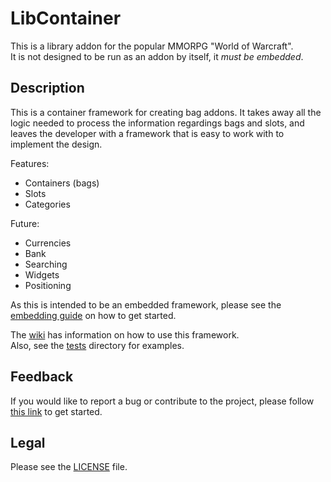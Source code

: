 # LibContainer

This is a library addon for the popular MMORPG "World of Warcraft".  
It is not designed to be run as an addon by itself, it _must be embedded_.

## Description

This is a container framework for creating bag addons. It takes away all the logic needed to process the information regardings bags and slots, and leaves the developer with a framework that is easy to work with to implement the design.

Features:
- Containers (bags)
- Slots
- Categories

Future:
- Currencies
- Bank
- Searching
- Widgets
- Positioning

As this is intended to be an embedded framework, please see the [embedding guide](//github.com/p3lim-wow/LibContainer/wiki/Embedding) on how to get started.

The [wiki](//github.com/p3lim-wow/LibContainer/wiki) has information on how to use this framework.  
Also, see the [tests](//github.com/p3lim-wow/LibContainer/tree/master/tests) directory for examples.

## Feedback

If you would like to report a bug or contribute to the project, please follow [this link](//github.com/p3lim-wow/LibContainer/issues?q=) to get started.

## Legal

Please see the [LICENSE](//github.com/p3lim-wow/LibContainer/blob/master/LICENSE.txt) file.
